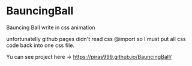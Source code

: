 # BauncingBall
Bauncing Ball write in css animation


unfortunatelly github pages didn't read css @import so I must put all css code back into one css file.

Yu can see project here ->  https://piras999.github.io/BauncingBall/
